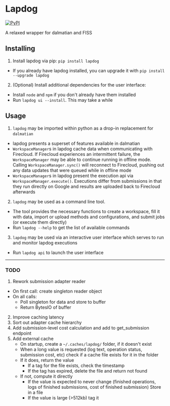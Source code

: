 # Lapdog

[![PyPI](https://img.shields.io/pypi/v/lapdog.svg)](https://pypi.io/project/lapdog)

A relaxed wrapper for dalmatian and FISS

## Installing
1. Install lapdog via pip: `pip install lapdog`
  - If you already have lapdog installed, you can upgrade it with
  `pip install --upgrade lapdog`
2. (Optional) Install additional dependencies for the user interface:
  - Install `node` and `npm` if you don't already have them installed
  - Run `lapdog ui --install`. This may take a while

## Usage
1. `lapdog` may be imported within python as a drop-in replacement for `dalmatian`
  - lapdog presents a superset of features available in dalmatian
  - `WorkspaceManager`s in lapdog cache data when communicating with Firecloud.
  If Firecloud experiences an intermittent failure, the `WorkspaceManager` may be
  able to continue running in offline mode. Calling `WorkspaceManager.sync()` will
  reconnect to Firecloud, pushing out any data updates that were queued while in offline mode
  - `WorkspaceManager`s in lapdog present the execution api via `WorkspaceManager.execute()`.
  Executions differ from submissions in that they run directly on Google and results are
  uploaded back to Firecloud afterwards
2. `lapdog` may be used as a command line tool.
  - The tool provides the necessary functions to create a workspace, fill it with data,
  import or upload methods and configurations, and submit jobs (or execute them directly)
  - Run `lapdog --help` to get the list of available commands
3. `lapdog` may be used via an interactive user interface which serves to run and
  monitor lapdog executions
  - Run `lapdog api` to launch the user interface

---

### TODO
1. Rework submission adapter reader
  - On first call: create singleton reader object
  - On all calls:
    - Poll singleton for data and store to buffer
    - Return BytesIO of buffer
2. Improve caching latency
3. Sort out adapter cache hierarchy
4. Add submission-level cost calculation and add to get_submission endpoint
5. Add external cache
    - On startup, create a `~/.caches/lapdog/` folder, if it doesn't exist
    - When a long value is requested (log text, operation status, submission cost, etc)
    check if a cache file exists for it in the folder
    - If it does, return the value
      - If a tag for the file exists, check the timestamp
      - If the tag has expired, delete the file and return not found
    - If not, compute it directly
      - If the value is expected to never change (finished operations, logs of finished submissions, cost of finished submission)
      Store in a file
      - If the value is large (>512kb) tag it
